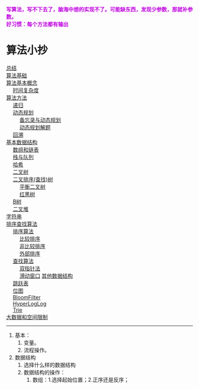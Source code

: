 

**<font color = "clime">写算法，写不下去了，脑海中想的实现不了。可能缺东西，发现少参数，那就补参数。</font>**   
**<font color = "clime">好习惯：每个方法都有输出</font>**

# 算法小抄  
[总结](/docs/function/summary.md)  
[算法基础](/docs/function/basics.md)  
[算法基本概念](/docs/function/notion.md)  
&emsp; [时间复杂度](/docs/function/TimeComplexity.md)  
[算法方法](/docs/function/algorithmicIdea.md)  
&emsp; [递归](/docs/function/recursion.md)  
&emsp; [动态规划](/docs/function/dynamic.md)  
&emsp; &emsp; [备忘录与动态规划](/docs/function/MemorandumAndDynamic.md)  
&emsp; &emsp; [动态规划解题](/docs/function/DynamicSolve.md)  
&emsp; [回溯](/docs/function/recall.md)  
[基本数据结构](/docs/function/structure/structure.md)  
&emsp; [数组和链表](/docs/function/structure/array.md)  
&emsp; [栈与队列](/docs/function/structure/stack.md)  
&emsp; [哈希](/docs/function/structure/hash.md)   
&emsp; [二叉树](/docs/function/structure/tree.md)  
&emsp; [二叉排序(查找)树](/docs/function/structure/binarySort.md)  
&emsp; &emsp; [平衡二叉树](/docs/function/structure/AVL.md)  
&emsp; &emsp; [红黑树](/docs/function/structure/redBlack.md)  
&emsp; [B树](/docs/function/structure/BTree.md)  
&emsp; [二叉堆](/docs/function/structure/binaryReactor.md)  
[字符串](/docs/function/structure/String.md)   
[排序查找算法](/docs/function/basicAlgorithm.md)  
&emsp; [排序算法](/docs/function/sort.md)  
&emsp; &emsp; [比较排序](/docs/function/sort/compare.md)  
&emsp; &emsp; [非比较排序](/docs/function/sort/noCompare.md)  
&emsp; &emsp; [外部排序](/docs/function/sort/externalSort.md)  
&emsp; [查找算法](/docs/function/search.md)  
&emsp; &emsp; [双指针法](/docs/function/DoublePointer.md)  
&emsp; &emsp; [滑动窗口](/docs/function/SlidingWindow.md) 
[其他数据结构](/docs/function/otherStructure.md)  
&emsp; [跳跃表](/docs/function/SkipList.md)  
&emsp; [位图](/docs/function/BitMap.md)  
&emsp; [BloomFilter](/docs/function/BloomFilter.md)  
&emsp; [HyperLogLog](/docs/function/HyperLogLog.md)  
&emsp; [Trie](/docs/function/Trie.md)  
[大数据和空间限制](/docs/function/bigdata.md)  


----------------

1. 基本：
    1. 变量。
    2. 流程操作。
2. 数据结构
    1. 选择什么样的数据结构
    2. 数据结构的操作：
        1. 数组：1.选择起始位置；2.正序还是反序；
